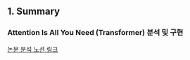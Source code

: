## 1. Summary
### Attention Is All You Need (Transformer) 분석 및 구현 
[논문 분석 노션 링크](https://bit.ly/3Gm5Shx)

